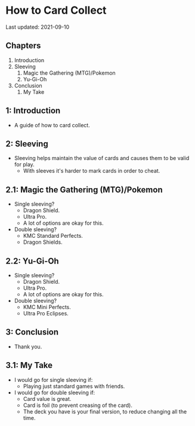 # How to Card Collect

Last updated: 2021-09-10

## Chapters

1. Introduction
2. Sleeving
   1. Magic the Gathering (MTG)/Pokemon
   2. Yu-Gi-Oh
3. Conclusion
   1. My Take

## 1: Introduction

- A guide of how to card collect.

## 2: Sleeving

- Sleeving helps maintain the value of cards and causes them to be valid for play.
  - With sleeves it's harder to mark cards in order to cheat.

## 2.1: Magic the Gathering (MTG)/Pokemon

- Single sleeving?
  - Dragon Shield.
  - Ultra Pro.
  - A lot of options are okay for this.
- Double sleeving?
  - KMC Standard Perfects.
  - Dragon Shields.

## 2.2: Yu-Gi-Oh

- Single sleeving?
  - Dragon Shield.
  - Ultra Pro.
  - A lot of options are okay for this.
- Double sleeving?
  - KMC Mini Perfects.
  - Ultra Pro Eclipses.

## 3: Conclusion

- Thank you.

## 3.1: My Take

- I would go for single sleeving if:
  - Playing just standard games with friends.
- I would go for double sleeving if:
  - Card value is great.
  - Card is foil (to prevent creasing of the card).
  - The deck you have is your final version, to reduce changing all the time.

